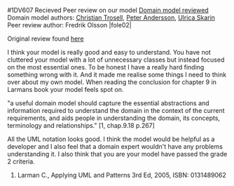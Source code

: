 #1DV607 Recieved Peer review on our model 
[Domain model reviewed](https://www.gliffy.com/go/publish/11103331)      
Domain model authors: [Christian Trosell](https://github.com/krockgardin), [Peter Andersson](https://github.com/sehnpaa), [Ulrica Skarin](https://github.com/ulricaskarin)  
Peer review author: Fredrik Olsson |fole02|

Original review found [here](https://docs.google.com/document/d/1B8Hphj6zwPrxqFITpBx6zRbyOZUASMzI1lhNfYL-Qew/edit)

I think your model is really good and easy to understand. You have not cluttered your model with a lot of unnecessary classes but instead focused
on the most essential ones. To be honest I have a really hard finding something wrong with it. And it made me realise some things I need to think over about my
own model. When reading the conclusion for chapter 9 in Larmans book your model feels spot on.

"a useful domain model should capture the essential abstractions and information required to understand the domain in the context of the current
requirements, and aids people in understanding the domain, its concepts, terminology and relationships." [1, chap.9.18 p.267]

All the UML notation looks good. I think the model would be helpful as a developer and I also feel that a domain expert wouldn't have any 
problems understanding it. I also think that you are your model have passed the grade 2 criteria.

1. Larman C., Applying UML and Patterns 3rd Ed, 2005, ISBN: 0131489062
